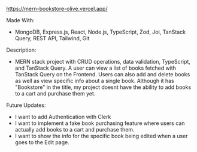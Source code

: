 https://mern-bookstore-olive.vercel.app/

Made With:
- MongoDB, Express.js, React, Node.js, TypeScript, Zod, Joi, TanStack Query, REST API, Tailwind, Git

Description:
- MERN stack project with CRUD operations, data validation, TypeScript, and TanStack Query. A user can view a list of books fetched with TanStack Query on the Frontend. Users can also add and delete books as well as view specific info about a single book. Although it has "Bookstore" in the title, my project doesnt have the ability to add books to a cart and purchase them yet.

Future Updates:
- I want to add Authentication with Clerk
- I want to implement a fake book purchasing feature where users can actually add books to a cart and purchase them.
- I want to show the info for the specific book being edited when a user goes to the Edit page.
